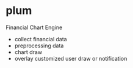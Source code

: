 # plum

Financial Chart Engine
- collect financial data
- preprocessing data
- chart draw
- overlay customized user draw or notification
